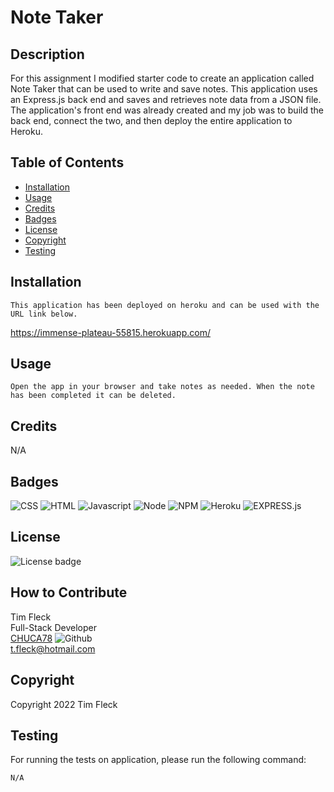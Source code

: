 # Note Taker

## Description

For this assignment I modified starter code to create an application called Note Taker that can be used to write and save notes. This application uses an Express.js back end and saves and retrieves note data from a JSON file. The application's front end was already created and my job was to build the back end, connect the two, and then deploy the entire application to Heroku.

## Table of Contents

- [Installation](#installation)
- [Usage](#usage)
- [Credits](#credits)
- [Badges](#badges)
- [License](#license)
- [Copyright](#copyright)
- [Testing](#testing)

## Installation

```
This application has been deployed on heroku and can be used with the URL link below.
```

https://immense-plateau-55815.herokuapp.com/

## Usage

```
Open the app in your browser and take notes as needed. When the note has been completed it can be deleted.
```

## Credits

N/A

## Badges

![CSS](https://img.shields.io/badge/css-darkgreen?style=for-the-badge&logo=css3)
![HTML](https://img.shields.io/badge/HTML-informational?style=for-the-badge&logo=html5)
![Javascript](https://img.shields.io/badge/JavaScript-323330?style=for-the-badge&logo=javascript&logoColor=F7DF1E)
![Node](https://img.shields.io/badge/Node.js-43853D?style=for-the-badge&logo=node.js&logoColor=white)
![NPM](https://img.shields.io/badge/npm-yellow?style=for-the-badge&logo=NPM)
![Heroku](https://img.shields.io/badge/Heroku-purple?style=for-the-badge&logo=heroku)
![EXPRESS.js](https://img.shields.io/badge/express-JS-yellow?style=for-the-badge&logo=experts-exchange)

## License

![License badge](https://img.shields.io/badge/license-MIT-blue.svg)

## How to Contribute

Tim Fleck<br />
Full-Stack Developer<br />
[CHUCA78](https://github.com/Chuca78) ![Github](https://img.shields.io/badge/GitHub-100000?style=for-the-badge&logo=github&logoColor=white)<br />
t.fleck@hotmail.com

## Copyright

Copyright 2022 Tim Fleck

## Testing

For running the tests on application, please run the following command:

```
N/A
```
